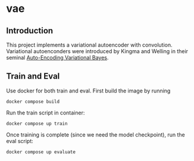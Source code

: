 # vae


## Introduction

This project implements a variational autoencoder with convolution. Variational autoenconders were introduced by Kingma and Welling in their seminal [Auto-Encoding Variational Bayes](https://arxiv.org/pdf/1312.6114.pdf).

## Train and Eval

Use docker for both train and eval. First build the image by running

    docker compose build

Run the train script in container:

    docker compose up train

Once training is complete (since we need the model checkpoint), run the eval script:

    docker compose up evaluate
